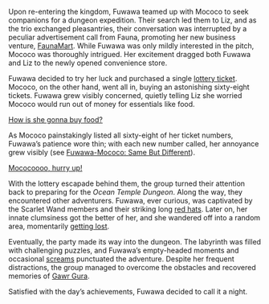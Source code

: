 <!-- title: Fuwawa Abyssguard -->
<!-- status: Alive -->

Upon re-entering the kingdom, Fuwawa teamed up with Mococo to seek companions for a dungeon expedition. Their search led them to Liz, and as the trio exchanged pleasantries, their conversation was interrupted by a peculiar advertisement call from Fauna, promoting her new business venture, [FaunaMart](https://www.youtube.com/live/jjCVWFJl-_o?feature=shared&t=665). While Fuwawa was only mildly interested in the pitch, Mococo was thoroughly intrigued. Her excitement dragged both Fuwawa and Liz to the newly opened convenience store.

Fuwawa decided to try her luck and purchased a single [lottery ticket](https://www.youtube.com/live/jjCVWFJl-_o?feature=shared&t=903). Mococo, on the other hand, went all in, buying an astonishing sixty-eight tickets. Fuwawa grew visibly concerned, quietly telling Liz she worried Mococo would run out of money for essentials like food.

[How is she gonna buy food?](#embed:https://www.youtube.com/live/jjCVWFJl-_o?t=967)

As Mococo painstakingly listed all sixty-eight of her ticket numbers, Fuwawa’s patience wore thin; with each new number called, her annoyance grew visibly (see [Fuwawa-Mococo: Same But Different](#edge:fuwawa-mococo)).

[Mococoooo, hurry up!](#embed:https://www.youtube.com/live/jjCVWFJl-_o?feature=shared&t=1180)

With the lottery escapade behind them, the group turned their attention back to preparing for the _Ocean Temple Dungeon_. Along the way, they encountered other adventurers. Fuwawa, ever curious, was captivated by the Scarlet Wand members and their striking long [red hats](https://www.youtube.com/live/jjCVWFJl-_o?feature=shared&t=1594). Later on, her innate clumsiness got the better of her, and she wandered off into a random area, momentarily [getting lost](https://www.youtube.com/live/jjCVWFJl-_o?feature=shared&t=2257).

Eventually, the party made its way into the dungeon. The labyrinth was filled with challenging puzzles, and Fuwawa’s empty-headed moments and occasional [screams](https://www.youtube.com/live/jjCVWFJl-_o?feature=shared&t=5170) punctuated the adventure. Despite her frequent distractions, the group managed to overcome the obstacles and recovered memories of [Gawr Gura](https://www.youtube.com/live/jjCVWFJl-_o?feature=shared&t=4848).

Satisfied with the day’s achievements, Fuwawa decided to call it a night.
